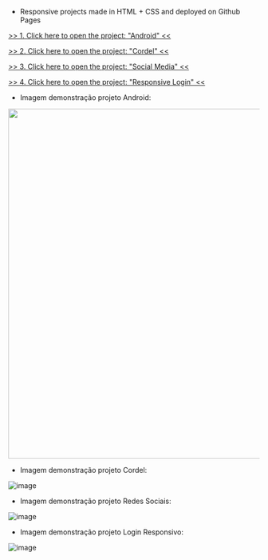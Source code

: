 * Responsive projects made in HTML + CSS and deployed on Github Pages

<a href="https://luangf.github.io/projetos-exercicios-html-css/projeto/android" target="_blank">>> 1. Click here to open the project: "Android" <<</a>

<a href="https://luangf.github.io/projetos-exercicios-html-css/projeto2/">>> 2. Click here to open the project: "Cordel" <<</a>

<a href="https://luangf.github.io/projetos-exercicios-html-css/projeto3/">>> 3. Click here to open the project: "Social Media" <<</a>

<a href="https://luangf.github.io/projetos-exercicios-html-css/projeto4/">>> 4. Click here to open the project: "Responsive Login" <<</a>

* Imagem demonstração projeto Android:

<img src="https://github.com/luangf/exercicios-html-css/assets/82978424/8f95c0bc-036b-4207-a52c-831fba1e5ca7" width="700px">

* Imagem demonstração projeto Cordel:

![image](https://github.com/luangf/exercicios-html-css/assets/82978424/0e6bf525-851f-4615-9411-9b308b354dc2)

* Imagem demonstração projeto Redes Sociais:

![image](https://github.com/luangf/exercicios-html-css/assets/82978424/62189e8d-cbb1-4fa9-b5b0-acc168a99da2)

* Imagem demonstração projeto Login Responsivo:

![image](https://github.com/luangf/exercicios-html-css/assets/82978424/7a9c194f-c7e5-49f6-9433-3c1a8e7e10f2)
